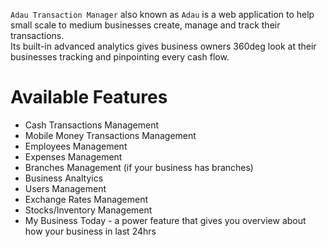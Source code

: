 `Adau Transaction Manager` also known as `Adau` is a web application to help small scale to medium businesses create, manage and track their transactions.   
Its built-in advanced analytics gives business owners 360deg look at their businesses tracking and pinpointing every cash flow. 

# Available Features
 - Cash Transactions Management
 - Mobile Money Transactions Management
 - Employees Management
 - Expenses Management
 - Branches Management (if your business has branches)
 - Business Analtyics
 - Users Management
 - Exchange Rates Management
 - Stocks/Inventory Management
 - My Business Today - a power feature that gives you overview about how your business in last 24hrs
   
